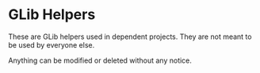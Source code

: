 # GLib Helpers

These are GLib helpers used in dependent projects. They are not meant to be used
by everyone else.

Anything can be modified or deleted without any notice.
